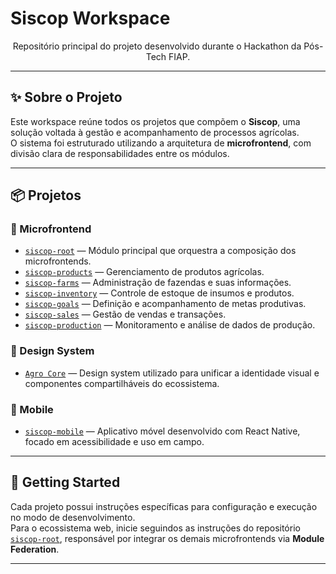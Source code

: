 # Siscop Workspace

<p align="center">
  Repositório principal do projeto desenvolvido durante o Hackathon da Pós-Tech FIAP.
</p>

---

## ✨ Sobre o Projeto

Este workspace reúne todos os projetos que compõem o **Siscop**, uma solução voltada à gestão e acompanhamento de processos agrícolas.  
O sistema foi estruturado utilizando a arquitetura de **microfrontend**, com divisão clara de responsabilidades entre os módulos.

---

## 📦 Projetos

### 🧩 Microfrontend

- [`siscop-root`](https://github.com/beatrizsantiago/siscop-root) — Módulo principal que orquestra a composição dos microfrontends.
- [`siscop-products`](https://github.com/beatrizsantiago/siscop-products) — Gerenciamento de produtos agrícolas.
- [`siscop-farms`](https://github.com/beatrizsantiago/siscop-farms) — Administração de fazendas e suas informações.
- [`siscop-inventory`](https://github.com/beatrizsantiago/siscop-inventory) — Controle de estoque de insumos e produtos.
- [`siscop-goals`](https://github.com/beatrizsantiago/siscop-goals) — Definição e acompanhamento de metas produtivas.
- [`siscop-sales`](https://github.com/beatrizsantiago/siscop-sales) — Gestão de vendas e transações.
- [`siscop-production`](https://github.com/beatrizsantiago/siscop-production) — Monitoramento e análise de dados de produção.

### 🎨 Design System

- [`Agro Core`](https://github.com/beatrizsantiago/agro-core) — Design system utilizado para unificar a identidade visual e componentes compartilháveis do ecossistema.

### 📱 Mobile

- [`siscop-mobile`](https://github.com/beatrizsantiago/siscop-mobile) — Aplicativo móvel desenvolvido com React Native, focado em acessibilidade e uso em campo.

---

## 🚀 Getting Started

Cada projeto possui instruções específicas para configuração e execução no modo de desenvolvimento.  
Para o ecossistema web, inicie seguindos as instruções do repositório [`siscop-root`](https://github.com/beatrizsantiago/siscop-root), responsável por integrar os demais microfrontends via **Module Federation**.

---
